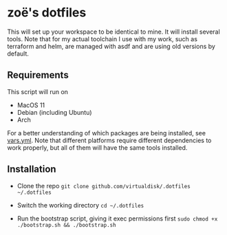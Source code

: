 # zoë's dotfiles

This will set up your workspace to be identical to mine. It will install several tools. 
Note that for my actual toolchain I use with my work, such as terraform and helm, are managed with asdf and are using old versions by default.

## Requirements

This script will run on
- MacOS 11
- Debian (including Ubuntu)
- Arch

For a better understanding of which packages are being installed, see [vars.yml](https://github.com/VirtualDisk/.dotfiles/blob/main/vars.yml). 
Note that different platforms require different dependencies to work properly, but all of them will have the same tools installed. 

## Installation

- Clone the repo
`git clone github.com/virtualdisk/.dotfiles ~/.dotfiles`

- Switch the working directory
    `cd ~/.dotfiles`

- Run the bootstrap script, giving it exec permissions first
    `sudo chmod +x ./bootstrap.sh && ./bootstrap.sh`
